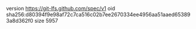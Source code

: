 version https://git-lfs.github.com/spec/v1
oid sha256:d80394f9e98af72c7ca516c02b7ee2670334ee4956aa51aaed653893a8d362f0
size 5957
